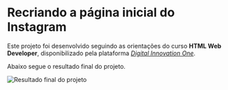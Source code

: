 
# Recriando a página inicial do Instagram

Este projeto foi desenvolvido seguindo as orientações do curso **HTML Web Developer**, disponibilizado pela plataforma [*Digital Innovation One*](https://web.digitalinnovation.one/home).

Abaixo segue o resultado final do projeto.


![Resultado final do projeto](..\instagram-initial-page.png)
